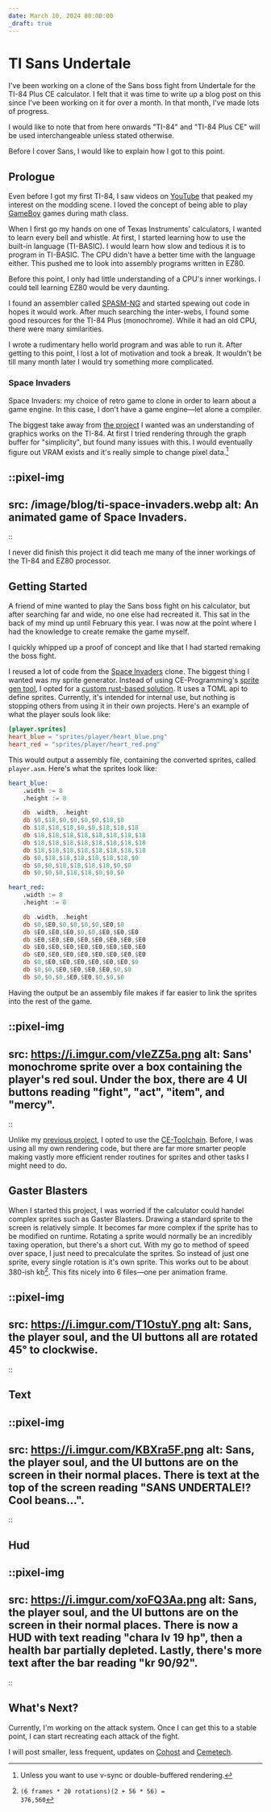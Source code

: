 ```yaml
---
date: March 10, 2024 00:00:00
_draft: true
---
```


# TI Sans Undertale

I've been working on a clone of the Sans boss fight from Undertale for the TI-84 Plus CE calculator. I felt that it was time to write up a blog post on this since I've been working on it for over a month. In that month, I've made lots of progress.

I would like to note that from here onwards "TI-84" and "TI-84 Plus CE" will be used interchangeable unless stated otherwise.

Before I cover Sans, I would like to explain how I got to this point.

## Prologue

Even before I got my first TI-84, I saw videos on [YouTube](https://youtu.be/ZvPb9plO6dY) that peaked my interest on the modding scene. I loved the concept of being able to play [GameBoy](https://github.com/calc84maniac/tiboyce) games during math class.

When I first go my hands on one of Texas Instruments' calculators, I wanted to learn every bell and whistle. At first, I started learning how to use the built-in language (TI-BASIC). I would learn how slow and tedious it is to program in TI-BASIC. The CPU didn't have a better time with the language either. This pushed me to look into assembly programs written in EZ80.

Before this point, I only had little understanding of a CPU's inner workings. I could tell learning EZ80 would be very daunting.

I found an assembler called [SPASM-NG](https://github.com/alberthdev/spasm-ng) and started spewing out code in hopes it would work. After much searching the inter-webs, I found some good resources for the TI-84 Plus (monochrome). While it had an old CPU, there were many similarities.

I wrote a rudimentary hello world program and was able to run it. After getting to this point, I lost a lot of motivation and took a break. It wouldn't be till many month later I would try something more complicated.

### Space Invaders

Space Invaders: my choice of retro game to clone in order to learn about a game engine. In this case, I don't have a game engine&mdash;let alone a compiler.

The biggest take away from [the project](https://github.thepinkhacker.com/ti-space-invaders) I wanted was an understanding of graphics works on the TI-84. At first I tried rendering through the graph buffer for "simplicity", but found many issues with this. I would eventually figure out VRAM exists and it's really simple to change pixel data.[^1]

::pixel-img
---
src: /image/blog/ti-space-invaders.webp
alt: An animated game of Space Invaders.
---
::

I never did finish this project it did teach me many of the inner workings of the TI-84 and EZ80 processor.

## Getting Started

A friend of mine wanted to play the Sans boss fight on his calculator, but after searching far and wide, no one else had recreated it. This sat in the back of my mind up until February this year. I was now at the point where I had the knowledge to create remake the game myself.

I quickly whipped up a proof of concept and like that I had started remaking the boss fight.

I reused a lot of code from the [Space Invaders](#space-invaders) clone. The biggest thing I wanted was my sprite generator. Instead of using CE-Programming's [sprite gen tool](https://github.com/mateoconlechuga/convimg), I opted for a [custom rust-based solution](https://github.thepinkhacker.com/ti-sans-undertale/tree/main/asset-builder). It uses a TOML api to define sprites. Currently, it's intended for internal use, but nothing is stopping others from using it in their own projects. Here's an example of what the player souls look like:

```toml
[player.sprites]
heart_blue = "sprites/player/heart_blue.png"
heart_red = "sprites/player/heart_red.png"
```

This would output a assembly file, containing the converted sprites, called `player.asm`. Here's what the sprites look like:

```asm
heart_blue:
    .width := 8
    .height := 8

    db .width, .height
    db $0,$18,$0,$0,$0,$0,$18,$0
    db $18,$18,$18,$0,$0,$18,$18,$18
    db $18,$18,$18,$18,$18,$18,$18,$18
    db $18,$18,$18,$18,$18,$18,$18,$18
    db $18,$18,$18,$18,$18,$18,$18,$18
    db $0,$18,$18,$18,$18,$18,$18,$0
    db $0,$0,$18,$18,$18,$18,$0,$0
    db $0,$0,$0,$18,$18,$0,$0,$0

heart_red:
    .width := 8
    .height := 8

    db .width, .height
    db $0,$E0,$0,$0,$0,$0,$E0,$0
    db $E0,$E0,$E0,$0,$0,$E0,$E0,$E0
    db $E0,$E0,$E0,$E0,$E0,$E0,$E0,$E0
    db $E0,$E0,$E0,$E0,$E0,$E0,$E0,$E0
    db $E0,$E0,$E0,$E0,$E0,$E0,$E0,$E0
    db $0,$E0,$E0,$E0,$E0,$E0,$E0,$0
    db $0,$0,$E0,$E0,$E0,$E0,$0,$0
    db $0,$0,$0,$E0,$E0,$0,$0,$0
```

Having the output be an assembly file makes if far easier to link the sprites into the rest of the game.

::pixel-img
---
src: https://i.imgur.com/vIeZZ5a.png
alt: Sans' monochrome sprite over a box containing the player's red soul. Under the box, there are 4 UI buttons reading "fight", "act", "item", and "mercy".
---
::

Unlike my [previous project](#space-invaders), I opted to use the [CE-Toolchain](https://github.com/CE-Programming/toolchain). Before, I was using all my own rendering code, but there are far more smarter people making vastly more efficient render routines for sprites and other tasks I might need to do.

## Gaster Blasters

When I started this project, I was worried if the calculator could handel complex sprites such as Gaster Blasters. Drawing a standard sprite to the screen is relatively simple. It becomes far more complex if the sprite has to be modified on runtime. Rotating a sprite would normally be an incredibly taxing operation, but there's a short cut. With my go to method of speed over space, I just need to precalculate the sprites. So instead of just one sprite, every single rotation is it's own sprite. This works out to be about 380-ish kb[^2]. This fits nicely into 6 files&mdash;one per animation frame.

::pixel-img
---
src: https://i.imgur.com/T1OstuY.png
alt: Sans, the player soul, and the UI buttons all are rotated 45° to clockwise.
---
::

## Text

::pixel-img
---
src: https://i.imgur.com/KBXra5F.png
alt: Sans, the player soul, and the UI buttons are on the screen in their normal places. There is text at the top of the screen reading "SANS UNDERTALE!? Cool beans…".
---
::

## Hud

::pixel-img
---
src: https://i.imgur.com/xoFQ3Aa.png
alt: Sans, the player soul, and the UI buttons are on the screen in their normal places. There is now a HUD with text reading "chara lv 19 hp", then a health bar partially depleted. Lastly, there's more text after the bar reading "kr 90/92".
---
::

## What's Next?

Currently, I'm working on the attack system. Once I can get this to a stable point, I can start recreating each attack of the fight.

I will post smaller, less frequent, updates on [Cohost](https://cohost.org/the-pink-hacker) and [Cemetech](https://www.cemetech.net/forum/viewtopic.php?t=19491).

[^1]: Unless you want to use v-sync or double-buffered rendering.

[^2]: <code>(6 frames \* 20 rotations)(2 + 56 \* 56) = 376,560</code>
